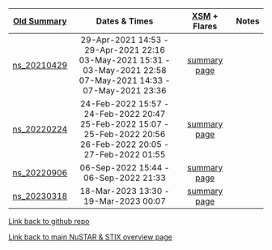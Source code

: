 | [Old Summary](http://ianan.github.io/nsigh_all/)  |  Dates & Times | [XSM](https://www.prl.res.in/ch2xsm/) + Flares |  Notes |
|:---:|:---:|:---:|:---:|
|  [ns_20210429](http://ianan.github.io/nsigh_all/#obs-25-29-apr-2021) | 29-Apr-2021 14:53 - 29-Apr-2021 22:16 <br/> 03-May-2021 15:31 - 03-May-2021 22:58 <br/> 07-May-2021 14:33 - 07-May-2021 23:36 |  [summary page](ns_20210429/index.html) | |
|  [ns_20220224](http://ianan.github.io/nsigh_all/#obs-29-24-feb-2022) | 24-Feb-2022 15:57 - 24-Feb-2022 20:47 <br/> 25-Feb-2022 15:07 - 25-Feb-2022 20:56 <br/> 26-Feb-2022 20:05 - 27-Feb-2022 01:55 |  [summary page](ns_20220224/index.html)| |
|  [ns_20220906](http://ianan.github.io/nsigh_all/#obs-31-06-sep-2022) | 06-Sep-2022 15:44 - 06-Sep-2022 21:33  |  [summary page](ns_20220906/index.html)| |
|  [ns_20230318](http://ianan.github.io/nsigh_all/#obs-33-18-mar-2023) |  18-Mar-2023 13:30 - 19-Mar-2023 00:07 |  [summary page](ns_20230318/index.html) | |

[Link back to github repo](https://github.com/ianan/nsx_summ)

[Link back to main NuSTAR & STIX overview page](https://ianan.github.io/nsx_summ/)

